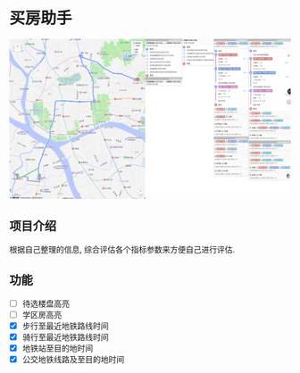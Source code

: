 # 买房助手

![demo1](./public/demo1.jpg)

## 项目介绍

根据自己整理的信息, 综合评估各个指标参数来方便自己进行评估.

## 功能

- [ ] 待选楼盘高亮
- [ ] 学区房高亮
- [x] 步行至最近地铁路线时间
- [x] 骑行至最近地铁路线时间
- [x] 地铁站至目的地时间
- [x] 公交地铁线路及至目的地时间
